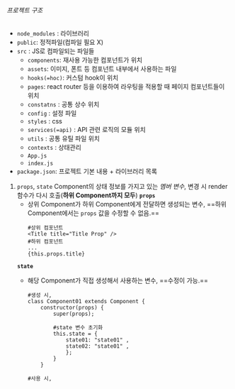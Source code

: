 ###### 프로젝트 구조
- `node_modules` : 라이브러리
- `public`: 정적파일(컴파일 필요 X)
- `src` : JS로 컴파일되는 파일들
	- `components`: 재사용 가능한 컴포넌트가 위치
	- `assets`: 이미지, 폰트 등 컴포넌트 내부에서 사용하는 파일
	- `hooks(=hoc)`: 커스텀 hook이 위치
	- `pages`: react router 등을 이용하여 라우팅을 적용할 때 페이지 컴포넌트들이 위치
	- `constatns` : 공통 상수 위치
	- `config` : 설정 파일
	- `styles` : css
	- `services(=api)` : API 관련 로직의 모듈 위치
	- `utils` : 공통 유틸 파일 위치
	- `contexts` : 상태관리
	- `App.js`
	- `index.js`
- `package.json`: 프로젝트 기본 내용 + 라이브러리 목록

1. `props`, `state`
	Component의 상태 정보를 가지고 있는 *멤버 변수*, 변경 시 render 함수가 다시 호출(**하위 Component까지 모두**)
	**`props`**
	- 상위 Component가 하위 Component에게 전달하면 생성되는 변수, ==하위 Component에서는 `props` 값을 수정할 수 없음.==
		```
		#상위 컴포넌트
		<Title title="Title Prop" />
		#하위 컴포넌트
		...
		{this.props.title}
		```
	**`state`**
	- 해당 Component가 직접 생성해서 사용하는 변수, ==수정이 가능.==
		```
		#생성 시,
		class Component01 extends Component {
			constructor(props) {
				super(props);
				
				#state 변수 초기화
				this.state = {
					state01: "state01" ,
					state02: "state01" ,
					};
				}
			}
		```
		
		```
		#사용 시,
		```